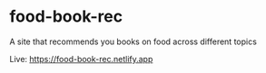 # food-book-rec

A site that recommends you books on food across different topics

Live: https://food-book-rec.netlify.app
